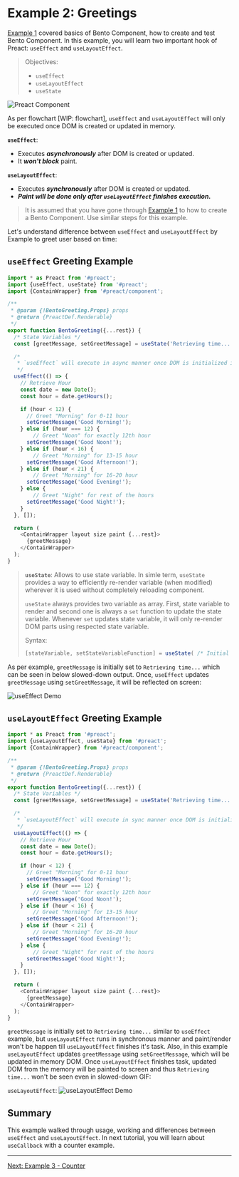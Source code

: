 # Example 2: Greetings

[Example 1](./example-1-hello-world.md) covered basics of Bento Component, how to create and test Bento Component. In this example, you will learn two important hook of Preact: `useEffect` and `useLayoutEffect`.

> Objectives:
>
> -   `useEffect`
> -   `useLayoutEffect`
> -   `useState`

![Preact Component](img/Preact%20Functional%20Component.jpg)

As per flowchart [WIP: flowchart], `useEffect` and `useLayoutEffect` will only be executed once DOM is created or updated in memory.

**`useEffect`**:

-   Executes **_asynchronously_** after DOM is created or updated.
-   It **_won't block_** paint.

**`useLayoutEffect`**:

-   Executes **_synchronously_** after DOM is created or updated.
-   **_Paint will be done only after `useLayoutEffect` finishes execution._**

> It is assumed that you have gone through [Example 1](./example-1-hello-world.md) to how to create a Bento Component. Use similar steps for this example.

Let's understand difference between `useEffect` and `useLayoutEffect` by Example to greet user based on time:

## `useEffect` Greeting Example

```javascript
import * as Preact from '#preact';
import {useEffect, useState} from '#preact';
import {ContainWrapper} from '#preact/component';

/**
 * @param {!BentoGreeting.Props} props
 * @return {PreactDef.Renderable}
 */
export function BentoGreeting({...rest}) {
  /* State Variables */
  const [greetMessage, setGreetMessage] = useState('Retrieving time...');

  /*
   * `useEffect` will execute in async manner once DOM is initialized in memory
   */
  useEffect(() => {
    // Retrieve Hour
    const date = new Date();
    const hour = date.getHours();

    if (hour < 12) {
      // Greet "Morning" for 0-11 hour
      setGreetMessage('Good Morning!');
    } else if (hour === 12) {
        // Greet "Noon" for exactly 12th hour
      setGreetMessage('Good Noon!');
    } else if (hour < 16) {
        // Greet "Morning" for 13-15 hour
      setGreetMessage('Good Afternoon!');
    } else if (hour < 21) {
        // Greet "Morning" for 16-20 hour
      setGreetMessage('Good Evening!');
    } else {
        // Greet "Night" for rest of the hours
      setGreetMessage('Good Night!');
    }
  }, []);

  return (
    <ContainWrapper layout size paint {...rest}>
      {greetMessage}
    </ContainWrapper>
  );
}
```

> **`useState`**: Allows to use state variable. In simle term, `useState` provides a way to efficiently re-render variable (when modified) wherever it is used without completely reloading component.
>
> `useState` always provides two variable as array. First, state variable to render and second one is always a `set` function to update the state variable. Whenever `set` updates state variable, it will only re-render DOM parts using respected state variable.
>
> Syntax:
>
> ```javascript
> [stateVariable, setStateVariableFunction] = useState( /* Initial Value (OPTIONAL) */ );
> ```

As per example, `greetMessage` is initially set to `Retrieving time...` which can be seen in below slowed-down output. Once, `useEffect` updates `greetMessage` using `setGreetMessage`, it will be reflected on screen:

![useEffect Demo](img/Example-2-useEffect.gif)

## `useLayoutEffect` Greeting Example

```javascript
import * as Preact from '#preact';
import {useLayoutEffect, useState} from '#preact';
import {ContainWrapper} from '#preact/component';

/**
 * @param {!BentoGreeting.Props} props
 * @return {PreactDef.Renderable}
 */
export function BentoGreeting({...rest}) {
  /* State Variables */
  const [greetMessage, setGreetMessage] = useState('Retrieving time...');

  /*
   * `useLayoutEffect` will execute in sync manner once DOM is initialized in memory. Paint will only happen after execution of `useLayoutEffect`.
   */
  useLayoutEffect(() => {
    // Retrieve Hour
    const date = new Date();
    const hour = date.getHours();

    if (hour < 12) {
      // Greet "Morning" for 0-11 hour
      setGreetMessage('Good Morning!');
    } else if (hour === 12) {
        // Greet "Noon" for exactly 12th hour
      setGreetMessage('Good Noon!');
    } else if (hour < 16) {
        // Greet "Morning" for 13-15 hour
      setGreetMessage('Good Afternoon!');
    } else if (hour < 21) {
        // Greet "Morning" for 16-20 hour
      setGreetMessage('Good Evening!');
    } else {
        // Greet "Night" for rest of the hours
      setGreetMessage('Good Night!');
    }
  }, []);

  return (
    <ContainWrapper layout size paint {...rest}>
      {greetMessage}
    </ContainWrapper>
  );
}
```

`greetMessage` is initially set to `Retrieving time...` similar to `useEffect` example, but `useLayoutEffect` runs in synchronous manner and paint/render won't be happen till `useLayoutEffect` finishes it's task. Also, in this example `useLayoutEffect` updates `greetMessage` using `setGreetMessage`, which will be updated in memory DOM. Once `useLayoutEffect` finishes task, updated DOM from the memory will be painted to screen and thus `Retrieving time...` won't be seen even in slowed-down GIF:

`useLayoutEffect`:
![useLayoutEffect Demo](img/Example-2-useLayoutEffect.gif)

## Summary

This example walked through usage, working and differences between `useEffect` and `useLayoutEffect`. In next tutorial, you will learn about `useCallback` with a counter example.

<hr/>
<a href="example-3-counter.md">Next: Example 3 - Counter</a>

